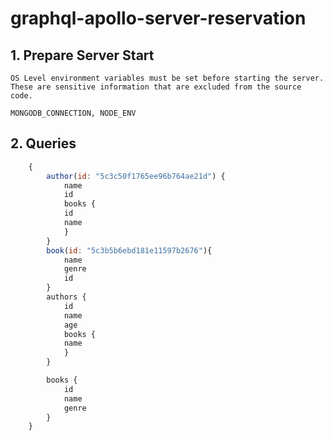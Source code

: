 # graphql-apollo-server-reservation

## 1. Prepare Server Start

    OS Level environment variables must be set before starting the server.
    These are sensitive information that are excluded from the source code.

    MONGODB_CONNECTION, NODE_ENV

## 2. Queries


```javascript
    {
        author(id: "5c3c50f1765ee96b764ae21d") {
            name
            id
            books {
            id
            name
            }
        }
        book(id: "5c3b5b6ebd181e11597b2676"){
            name
            genre
            id
        }
        authors {
            id
            name
            age
            books {
            name
            }
        }

        books {
            id
            name
            genre
        }
    }
```
